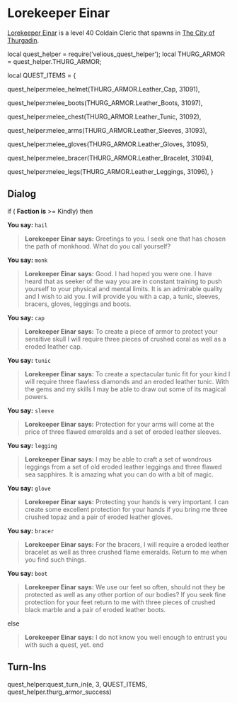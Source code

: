 # Lorekeeper Einar



[Lorekeeper Einar](/npc/115118) is a level 40 Coldain Cleric that spawns in [The City of Thurgadin](/zone/115).



local quest_helper = require('velious_quest_helper');
local THURG_ARMOR = quest_helper.THURG_ARMOR;

local QUEST_ITEMS = {

quest_helper:melee_helmet(THURG_ARMOR.Leather_Cap, 31091),

quest_helper:melee_boots(THURG_ARMOR.Leather_Boots, 31097),

quest_helper:melee_chest(THURG_ARMOR.Leather_Tunic, 31092),

quest_helper:melee_arms(THURG_ARMOR.Leather_Sleeves, 31093),

quest_helper:melee_gloves(THURG_ARMOR.Leather_Gloves, 31095),

quest_helper:melee_bracer(THURG_ARMOR.Leather_Bracelet, 31094),

quest_helper:melee_legs(THURG_ARMOR.Leather_Leggings, 31096),
}



## Dialog

if ( **Faction is** >= Kindly) then


**You say:** `hail`




>**Lorekeeper Einar says:** Greetings to you. I seek one that has chosen the path of monkhood. What do you call yourself?


**You say:** `monk`





>**Lorekeeper Einar says:** Good. I had hoped you were one. I have heard that as seeker of the way you are in constant training to push yourself to your physical and mental limits. It is an admirable quality and I wish to aid you. I will provide you with a cap, a tunic, sleeves, bracers, gloves, leggings and boots.


**You say:** `cap`





>**Lorekeeper Einar says:** To create a piece of armor to protect your sensitive skull I will require three pieces of crushed coral as well as a eroded leather cap.


**You say:** `tunic`





>**Lorekeeper Einar says:** To create a spectacular tunic fit for your kind I will require three flawless diamonds and an eroded leather tunic. With the gems and my skills I may be able to draw out some of its magical powers.


**You say:** `sleeve`





>**Lorekeeper Einar says:** Protection for your arms will come at the price of three flawed emeralds and a set of eroded leather sleeves.


**You say:** `legging`





>**Lorekeeper Einar says:** I may be able to craft a set of wondrous leggings from a set of old eroded leather leggings and three flawed sea sapphires. It is amazing what you can do with a bit of magic.


**You say:** `glove`





>**Lorekeeper Einar says:** Protecting your hands is very important. I can create some excellent protection for your hands if you bring me three crushed topaz and a pair of eroded leather gloves.


**You say:** `bracer`





>**Lorekeeper Einar says:** For the bracers, I will require a eroded leather bracelet as well as three crushed flame emeralds. Return to me when you find such things.


**You say:** `boot`





>**Lorekeeper Einar says:** We use our feet so often, should not they be protected as well as any other portion of our bodies? If you seek fine protection for your feet return to me with three pieces of crushed black marble and a pair of eroded leather boots.


else


>**Lorekeeper Einar says:** I do not know you well enough to entrust you with such a quest, yet.
end



## Turn-Ins

quest_helper:quest_turn_in(e, 3, QUEST_ITEMS, quest_helper.thurg_armor_success)